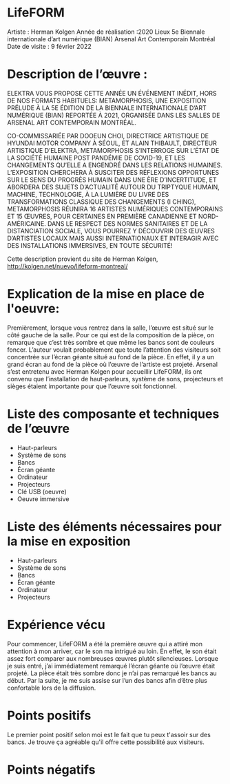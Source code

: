 # LifeFORM

Artiste : Herman Kolgen
Année de réalisation :2020
Lieux 5e Biennale internationale d’art numérique (BIAN)
Arsenal Art Contemporain Montréal
Date de visite : 9 février 2022



# Description de l’œuvre :

ELEKTRA VOUS PROPOSE CETTE ANNÉE UN ÉVÉNEMENT INÉDIT, HORS DE NOS FORMATS HABITUELS: METAMORPHOSIS, UNE EXPOSITION PRÉLUDE À LA 5E ÉDITION DE LA BIENNALE INTERNATIONALE D’ART NUMÉRIQUE (BIAN) REPORTÉE À 2021, ORGANISÉE DANS LES SALLES DE ARSENAL ART CONTEMPORAIN MONTRÉAL.

CO-COMMISSARIÉE PAR DOOEUN CHOI, DIRECTRICE ARTISTIQUE DE HYUNDAI MOTOR COMPANY À SÉOUL, ET ALAIN THIBAULT, DIRECTEUR ARTISTIQUE D’ELEKTRA, METAMORPHOSIS S’INTERROGE SUR L’ÉTAT DE LA SOCIÉTÉ HUMAINE POST PANDÉMIE DE COVID-19, ET LES CHANGEMENTS QU’ELLE A ENGENDRÉ DANS LES RELATIONS HUMAINES. L’EXPOSITION CHERCHERA À SUSCITER DES RÉFLEXIONS OPPORTUNES SUR LE SENS DU PROGRÈS HUMAIN DANS UNE ÈRE D’INCERTITUDE, ET ABORDERA DES SUJETS D’ACTUALITÉ AUTOUR DU TRIPTYQUE HUMAIN, MACHINE, TECHNOLOGIE, À LA LUMIÈRE DU LIVRE DES TRANSFORMATIONS CLASSIQUE DES CHANGEMENTS (I CHING),
METAMORPHOSIS RÉUNIRA 16 ARTISTES NUMÉRIQUES CONTEMPORAINS ET 15 ŒUVRES, POUR CERTAINES EN PREMIÈRE CANADIENNE ET NORD-AMÉRICAINE. DANS LE RESPECT DES NORMES SANITAIRES ET DE LA DISTANCIATION SOCIALE, VOUS POURREZ Y DÉCOUVRIR DES ŒUVRES D’ARTISTES LOCAUX MAIS AUSSI INTERNATIONAUX ET INTERAGIR AVEC DES INSTALLATIONS IMMERSIVES, EN TOUTE SÉCURITÉ! 


Cette description provient du site de Herman Kolgen, http://kolgen.net/nuevo/lifeform-montreal/

# Explication de la mise en place de l'oeuvre:

Premièrement, lorsque vous rentrez dans la salle, l’œuvre est situé sur le côté gauche de la salle. Pour ce qui est de la composition de la pièce, on remarque que c’est très sombre et que même les bancs sont de couleurs foncer. L’auteur voulait probablement que toute l’attention des visiteurs soit concentrée sur l’écran géante situé au fond de la pièce. En effet, il y a un grand écran au fond de la pièce où l’œuvre de l’artiste est projeté. Arsenal s’est entretenu avec Herman Kolgen pour   accueillir LifeFORM, ils ont convenu que l’installation de haut-parleurs, système de sons, projecteurs et sièges étaient importante pour que l’œuvre soit fonctionnel.

# Liste des composante et techniques de l’œuvre
- Haut-parleurs 
- Système de sons
- Bancs
- Écran géante
- Ordinateur
- Projecteurs
- Clé USB (oeuvre)
- Oeuvre immersive 

# Liste des éléments nécessaires pour la mise en exposition 

- Haut-parleurs 
- Système de sons
- Bancs
- Écran géante
- Ordinateur
- Projecteurs
# Expérience vécu 

 Pour commencer, LifeFORM a été la première œuvre qui a attiré mon attention à mon arriver, car le son ma intrigué au loin. En effet, le son était assez fort comparer aux nombreuses œuvres plutôt silencieuses. Lorsque je suis entré, j’ai immédiatement remarqué l’écran géante où l’œuvre était projeté. La pièce était très sombre donc je n’ai pas remarqué les bancs au début. Par la suite, je me suis assise sur l’un des bancs afin d’être plus confortable lors de la diffusion.
 
# Points positifs

Le premier point positif selon moi est le fait que tu peux t'assoir sur des bancs. Je trouve ça agréable qu'il offre cette possibilité aux visiteurs.

# Points négatifs
